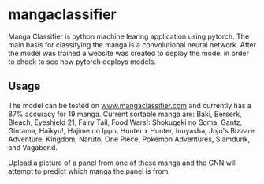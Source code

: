 # mangaclassifier

Manga Classifier is python machine learing application using pytorch. The main basis for classifying the manga is a convolutional neural network.
After the model was trained a website was created to deploy the model in order to check to see how pytorch deploys models.

## Usage

The model can be tested on www.mangaclassifier.com and currently has a 87% accuracy for 19 manga. Current sortable manga are: 
Baki, Berserk, Bleach, Eyeshield 21, Fairy Tail, Food Wars!: Shokugeki no Soma, Gantz, Gintama, Haikyu!, Hajime no Ippo, 
Hunter x Hunter, Inuyasha, Jojo's Bizzare Adventure, Kingdom, Naruto, One Piece, Pokémon Adventures, Slamdunk, and Vagabond.

Upload a picture of a panel from one of these manga and the CNN will attempt to predict which manga the panel is from.
